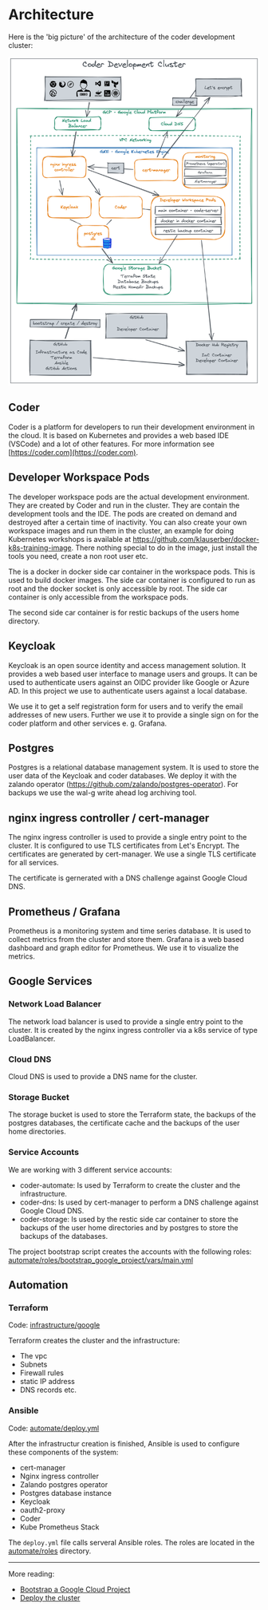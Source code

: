 # Architecture

Here is the 'big picture' of the architecture of the coder development cluster:

![](Architecture.excalidraw.png)

## Coder

Coder is a platform for developers to run their development environment in the cloud. It is based on Kubernetes and provides a web based IDE (VSCode) and a lot of other features. For more information see [https://coder.com](https://coder.com).

## Developer Workspace Pods

The developer workspace pods are the actual development environment. They are created by Coder and run in the cluster. They are contain the development tools and the IDE. The pods are created on demand and destroyed after a certain time of inactivity. You can also create your own workspace images and run them in the cluster, an example for doing Kubernetes workshops is available at https://github.com/klauserber/docker-k8s-training-image. There nothing special to do in the image, just install the tools you need, create a non root user etc.

The is a docker in docker side car container in the workspace pods. This is used to build docker images. The side car container is configured to run as root and the docker socket is only accessible by root. The side car container is only accessible from the workspace pods.

The second side car container is for restic backups of the users home directory.

## Keycloak

Keycloak is an open source identity and access management solution. It provides a web based user interface to manage users and groups. It can be used to authenticate users against an OIDC provider like Google or Azure AD. In this project we use to authenticate users against a local database.

We use it to get a self registration form for users and to verify the email addresses of new users. Further we use it to provide a single sign on for the coder platform and other services e. g. Grafana.

## Postgres

Postgres is a relational database management system. It is used to store the user data of the Keycloak and coder databases. We deploy it with the zalando operator (https://github.com/zalando/postgres-operator). For backups we use the wal-g write ahead log archiving tool.

## nginx ingress controller / cert-manager

The nginx ingress controller is used to provide a single entry point to the cluster. It is configured to use TLS certificates from Let's Encrypt. The certificates are generated by cert-manager. We use a single TLS certificate for all services.

The certificate is gernerated with a DNS challenge against Google Cloud DNS.

## Prometheus / Grafana

Prometheus is a monitoring system and time series database. It is used to collect metrics from the cluster and store them. Grafana is a web based dashboard and graph editor for Prometheus. We use it to visualize the metrics.

## Google Services

### Network Load Balancer

The network load balancer is used to provide a single entry point to the cluster. It is created by the nginx ingress controller via a k8s service of type LoadBalancer.

### Cloud DNS

Cloud DNS is used to provide a DNS name for the cluster.

### Storage Bucket

The storage bucket is used to store the Terraform state, the backups of the postgres databases, the certificate cache and the backups of the user home directories.

### Service Accounts

We are working with 3 different service accounts:

* coder-automate: Is used by Terraform to create the cluster and the infrastructure.
* coder-dns: Is used by cert-manager to perform a DNS challenge against Google Cloud DNS.
* coder-storage: Is used by the restic side car container to store the backups of the user home directories and by postgres to store the backups of the databases.

The project bootstrap script creates the accounts with the following roles: [automate/roles/bootstrap_google_project/vars/main.yml](../automate/roles/bootstrap_google_project/vars/main.yml)

## Automation

### Terraform

Code: [infrastructure/google](../infrastructure/google/)

Terraform creates the cluster and the infrastructure:

* The vpc
* Subnets
* Firewall rules
* static IP address
* DNS records etc.

### Ansible

Code: [automate/deploy.yml](../automate/deploy.yml)

After the infrastructur creation is finished, Ansible is used to configure these components of the system:

* cert-manager
* Nginx ingress controller
* Zalando postgres operator
* Postgres database instance
* Keycloak
* oauth2-proxy
* Coder
* Kube Prometheus Stack

The `deploy.yml` file calls serveral Ansible roles. The roles are located in the [automate/roles](../automate/roles/) directory.

---

More reading:

* [Bootstrap a Google Cloud Project](bootstrap.md)
* [Deploy the cluster](deploy.md)